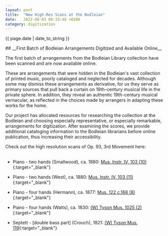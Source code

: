 ```yaml
---
layout: post
title:  "New High-Res Scans at the Bodleian"
date:   2022-08-03 09:33:48 +0200
category: digitization
---
```

<p>{{ page.date | date_to_string }}</p>
## __First Batch of Bodleian Arrangements Digitized and Available Online__

The first batch of arrangements from the Bodleian Library collection have been scanned and are now available online.

These are arrangements that were hidden in the Bodleian's vast collection of printed music, poorly cataloged and neglected for decades. Although some may dismiss these arrangements as derivative, for us they serve as primary sources that pull back a curtain on 19th-century musical life in the private sphere. In addition, they reveal an authentic 19th-century musical vernacular, as reflected in the choices made by arrangers in adapting these works for the home.

Our project has allocated resources for researching the collection at the Bodleian and choosing especially representative, or especially remarkable, arrangements for digitization. After examining the scores, we provide additional cataloging information to the Bodleian librarians before online publication, thus increasing their accessibility.

Check out the high resolution scans of Op. 93, 3rd Movement here:
<br/>
<br/>

* Piano - two hands (Smallwood), ca. 1880: [Mus. Instr. IV, 103 (10)](https://digital.bodleian.ox.ac.uk/objects/60fc39aa-d390-48cb-b4ae-06d067002c87/){:target="_blank"}

* Piano - two hands (West), ca. 1880: [Mus. Instr. IV, 103 (11)](https://digital.bodleian.ox.ac.uk/objects/bd1b512b-eec1-4ea3-8176-7c274a1fedec/){:target="_blank"}

* Piano - four hands (Hermann), ca. 1877: [Mus. 122 c.168 (8)](https://digital.bodleian.ox.ac.uk/objects/644ee314-14a2-4006-9fe6-80eea1258a17/){:target="_blank"}

* Piano - four hands (Watts), ca. 1830: [(W) Tyson Mus. 1025 (2)](https://digital.bodleian.ox.ac.uk/objects/fd6b91da-b3df-4564-b807-650c495d82f6/){:target="_blank"}

* Septett - [double bass part] (Crouch), 1821: [(W) Tyson Mus. 119](https://digital.bodleian.ox.ac.uk/objects/47e1e8c8-51f7-4ce1-a3da-39ec0d33850a/){:target="_blank"}
